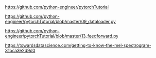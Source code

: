 https://github.com/python-engineer/pytorchTutorial

https://github.com/python-engineer/pytorchTutorial/blob/master/09_dataloader.py

https://github.com/python-engineer/pytorchTutorial/blob/master/13_feedforward.py

https://towardsdatascience.com/getting-to-know-the-mel-spectrogram-31bca3e2d9d0